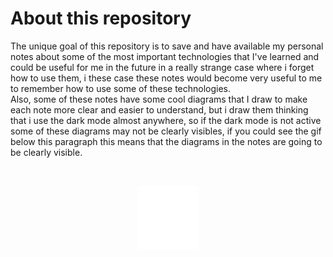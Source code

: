 # About this repository

The unique goal of this repository is to save and have available my personal notes about some of the most important technologies that I've learned and could be useful for me in the future in a really strange case where i forget how to use them, i these case these notes would become very useful to me to remember how to use some of these technologies.\
Also, some of these notes have some cool diagrams that I draw to make each note more clear and easier to understand, but i draw them thinking that i use the dark mode almost anywhere, so if the dark mode is not active some of these diagrams may not be clearly visibles, if you could see the gif below this paragraph this means that the diagrams in the notes are going to be clearly visible.

<br>
<p align="center">
<img src="images/images_readme.gif" width="20%" height="auto"/>
</p>
<br>
